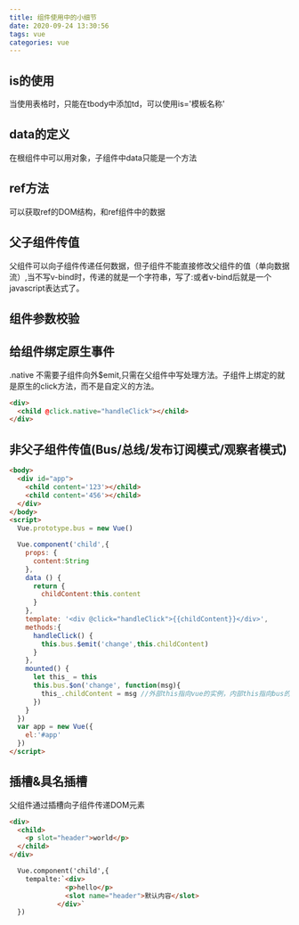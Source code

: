 ```yaml
---
title: 组件使用中的小细节
date: 2020-09-24 13:30:56
tags: vue
categories: vue
---
```

## is的使用
当使用表格时，只能在tbody中添加td，可以使用is='模板名称'

## data的定义
在根组件中可以用对象，子组件中data只能是一个方法

## ref方法
可以获取ref的DOM结构，和ref组件中的数据

## 父子组件传值
父组件可以向子组件传递任何数据，但子组件不能直接修改父组件的值（单向数据流）,当不写v-bind时，传递的就是一个字符串，写了:或者v-bind后就是一个javascript表达式了。

## 组件参数校验

## 给组件绑定原生事件
.native 不需要子组件向外$emit,只需在父组件中写处理方法。子组件上绑定的就是原生的click方法，而不是自定义的方法。
```html
<div>
  <child @click.native="handleClick"></child>
</div>
```

## 非父子组件传值(Bus/总线/发布订阅模式/观察者模式)
```html
<body>
  <div id="app">
    <child content='123'></child>
    <child content='456'></child>
  </div>
</body>
<script>
  Vue.prototype.bus = new Vue()

  Vue.component('child',{
    props: {
      content:String
    },
    data () {
      return {
        childContent:this.content
      }
    },
    template: '<div @click="handleClick">{{childContent}}</div>',
    methods:{
      handleClick() {
        this.bus.$emit('change',this.childContent)
      }
    },
    mounted() {
      let this_ = this
      this.bus.$on('change', function(msg){
        this_.childContent = msg //外部this指向vue的实例，内部this指向bus的实例
      })
    }
  })
  var app = new Vue({
    el:'#app'
  })
</script>
```

## 插槽&具名插槽
父组件通过插槽向子组件传递DOM元素
```html
<div>
  <child>
    <p slot="header">world</p>
  </child>
</div>

  Vue.component('child',{
    tempalte:`<div>
              <p>hello</p>
              <slot name="header">默认内容</slot>
            </div>`
  })
```
